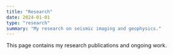 ```yaml
---
title: "Research"
date: 2024-01-01
type: "research"
summary: "My research on seismic imaging and geophysics."
---
```


This page contains my research publications and ongoing work.
